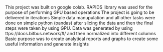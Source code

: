 This project was built on google colab.
RAPIDS library was used for the purpose of performing GPU based operations
The project is going to be delivered in iterations
Simple data manupulation and all other tasks were done on simple python (pandas) after slicing the data and then the final steps were taken by using GPU.
Data was generated by using ttps://docs.bitbus.network/#/ and then normalized into different columns
Basic purpose was to create analytical reports and graphs to create some useful information and generate insights
